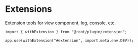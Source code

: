 # Extensions

Extension tools for view component, log, console, etc.

```tsx
import { withExtension } from "@root/plugin/extension";

app.use(withExtension("#extension", import.meta.env.DEV));
```
